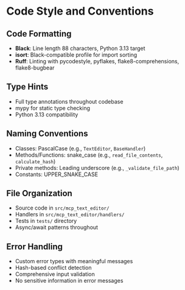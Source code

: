 # Code Style and Conventions

## Code Formatting
- **Black**: Line length 88 characters, Python 3.13 target
- **isort**: Black-compatible profile for import sorting
- **Ruff**: Linting with pycodestyle, pyflakes, flake8-comprehensions, flake8-bugbear

## Type Hints
- Full type annotations throughout codebase
- mypy for static type checking
- Python 3.13 compatibility

## Naming Conventions
- Classes: PascalCase (e.g., `TextEditor`, `BaseHandler`)
- Methods/Functions: snake_case (e.g., `read_file_contents`, `calculate_hash`)
- Private methods: Leading underscore (e.g., `_validate_file_path`)
- Constants: UPPER_SNAKE_CASE

## File Organization
- Source code in `src/mcp_text_editor/`
- Handlers in `src/mcp_text_editor/handlers/`
- Tests in `tests/` directory
- Async/await patterns throughout

## Error Handling
- Custom error types with meaningful messages
- Hash-based conflict detection
- Comprehensive input validation
- No sensitive information in error messages
